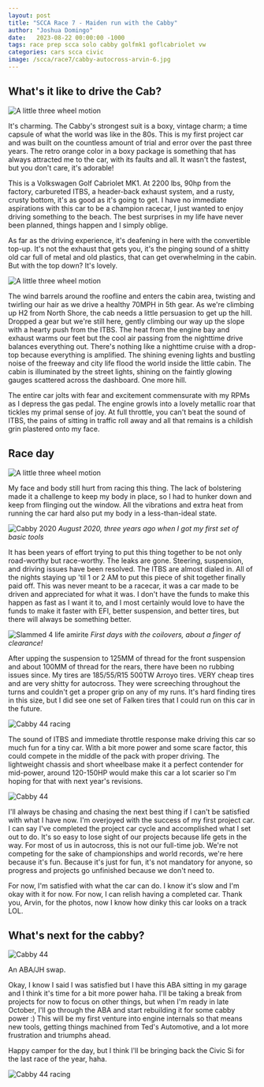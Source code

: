 ```yaml
---
layout: post
title: "SCCA Race 7 - Maiden run with the Cabby"
author: "Joshua Domingo"
date:   2023-08-22 00:00:00 -1000
tags: race prep scca solo cabby golfmk1 goflcabriolet vw 
categories: cars scca civic
image: /scca/race7/cabby-autocross-arvin-6.jpg
---
```


## What's it like to drive the Cab?

![A little three wheel motion](https://www.sudoyashi.com/assets/img/cabby-gallery-5.jpg)

It's charming. The Cabby's strongest suit is a boxy, vintage charm; a time capsule of what the world was like in the 80s. This is my first project car and was built on the countless amount of trial and error over the past three years. The retro orange color in a boxy package is something that has always attracted me to the car, with its faults and all. It wasn't the fastest, but you don't care, it's adorable!

This is a Volkswagen Golf Cabriolet MK1. At 2200 lbs, 90hp from the factory, carbureted ITBS, a header-back exhaust system, and a rusty, crusty bottom, it's as good as it's going to get. I have no immediate aspirations with this car to be a champion racecar, I just wanted to enjoy driving something to the beach. The best surprises in my life have never been planned, things happen and I simply oblige.

As far as the driving experience, it's deafening in here with the convertible top-up. It's not the exhaust that gets you, it's the pinging sound of a shitty old car full of metal and old plastics, that can get overwhelming in the cabin. But with the top down? It's lovely.

![A little three wheel motion](https://www.sudoyashi.com/assets/img/scca/race7/airplane.JPG)

The wind barrels around the roofline and enters the cabin area, twisting and twirling our hair as we drive a healthy 70MPH in 5th gear. As we're climbing up H2 from North Shore, the cab needs a little persuasion to get up the hill. Dropped a gear but we're still here, gently climbing our way up the slope with a hearty push from the ITBS. The heat from the engine bay and exhaust warms our feet but the cool air passing from the nighttime drive balances everything out. There's nothing like a nighttime cruise with a drop-top because everything is amplified. The shining evening lights and bustling noise of the freeway and city life flood the world inside the little cabin. The cabin is illuminated by the street lights, shining on the faintly glowing gauges scattered across the dashboard. One more hill.

The entire car jolts with fear and excitement commensurate with my RPMs as I depress the gas pedal. The engine growls into a lovely metallic roar that tickles my primal sense of joy. At full throttle, you can't beat the sound of ITBS, the pains of sitting in traffic roll away and all that remains is a childish grin plastered onto my face.

## Race day

![A little three wheel motion](https://www.sudoyashi.com/assets/img/scca/race7/cabby-autocross-arvin-15.jpg)

My face and body still hurt from racing this thing. The lack of bolstering made it a challenge to keep my body in place, so I had to hunker down and keep from flinging out the window. All the vibrations and extra heat from running the car hard also put my body in a less-than-ideal state.

![Cabby 2020](https://www.sudoyashi.com/assets/img/cabby-gallery-3.jpg)
*August 2020, three years ago when I got my first set of basic tools*

It has been years of effort trying to put this thing together to be not only road-worthy but race-worthy. The leaks are gone. Steering, suspension, and driving issues have been resolved. The ITBS are almost dialed in. All of the nights staying up 'til 1 or 2 AM to put this piece of shit together finally paid off. This was never meant to be a racecar, it was a car made to be driven and appreciated for what it was. I don't have the funds to make this happen as fast as I want it to, and I most certainly would love to have the funds to make it faster with EFI, better suspension, and better tires, but there will always be something better.

![Slammed 4 life amirite](https://www.sudoyashi.com/assets/img/suspension-1.jpg)
*First days with the coilovers, about a finger of clearance!*

After upping the suspension to 125MM of thread for the front suspension and about 100MM of thread for the rears, there have been no rubbing issues since. My tires are 185/55/R15 500TW Arroyo tires. VERY cheap tires and are very shitty for autocross. They were screeching throughout the turns and couldn't get a proper grip on any of my runs. It's hard finding tires in this size, but I did see one set of Falken tires that I could run on this car in the future.

![Cabby 44 racing](https://www.sudoyashi.com/assets/img/scca/race7/cabby-autocross-arvin-5.jpg)

The sound of ITBS and immediate throttle response make driving this car so much fun for a tiny car. With a bit more power and some scare factor, this could compete in the middle of the pack with proper driving. The lightweight chassis and short wheelbase make it a perfect contender for mid-power, around 120-150HP would make this car a lot scarier so I'm hoping for that with next year's revisions.

![Cabby 44](https://www.sudoyashi.com/assets/img/cabby/while-im-in-there/carbs.jpg)

I'll always be chasing and chasing the next best thing if I can't be satisfied with what I have now. I'm overjoyed with the success of my first project car. I can say I've completed the project car cycle and accomplished what I set out to do. It's so easy to lose sight of our projects because life gets in the way. For most of us in autocross, this is not our full-time job. We're not competing for the sake of championships and world records, we're here because it's fun. Because it's just for fun, it's not mandatory for anyone, so progress and projects go unfinished because we don't need to.

For now, I'm satisfied with what the car can do. I know it's slow and I'm okay with it for now. For now, I can relish having a completed car. Thank you, Arvin, for the photos, now I know how dinky this car looks on a track LOL.

## What's next for the cabby?

![Cabby 44](https://www.sudoyashi.com/assets/img/scca/race7/sunset.PNG)

An ABA/JH swap.

Okay, I know I said I was satisfied but I have this ABA sitting in my garage and I think it's time for a bit more power haha. I'll be taking a break from projects for now to focus on other things, but when I'm ready in late October, I'll go through the ABA and start rebuilding it for some cabby power :) This will be my first venture into engine internals so that means new tools, getting things machined from Ted's Automotive, and a lot more frustration and triumphs ahead.

Happy camper for the day, but I think I'll be bringing back the Civic Si for the last race of the year, haha.

![Cabby 44 racing](https://www.sudoyashi.com/assets/img/scca/race7/cabby-autocross-arvin-10.jpg)